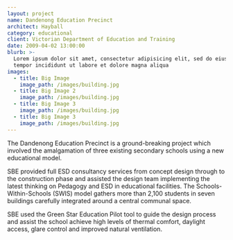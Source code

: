 ```yaml
---
layout: project
name: Dandenong Education Precinct
architect: Hayball
category: educational
client: Victorian Department of Education and Training
date: 2009-04-02 13:00:00
blurb: >-
  Lorem ipsum dolor sit amet, consectetur adipisicing elit, sed do eiusmod
  tempor incididunt ut labore et dolore magna aliqua
images:
  - title: Big Image
    image_path: /images/building.jpg
  - title: Big Image 2
    image_path: /images/building.jpg
  - title: Big Image 3
    image_path: /images/building.jpg
  - title: Big Image 3
    image_path: /images/building.jpg
---
```



The Dandenong Education Precinct is a ground-breaking project which involved the amalgamation of three existing secondary schools using a new educational model.

SBE provided full ESD consultancy services from concept design through to the construction phase and assisted the design team implementing the latest thinking on Pedagogy and ESD in educational facilities. The Schools-Within-Schools (SWIS) model gathers more than 2,100 students in seven buildings carefully integrated around a central communal space.

SBE used the Green Star Education Pilot tool to guide the design process and assist the school achieve high levels of thermal comfort, daylight access, glare control and improved natural ventilation.